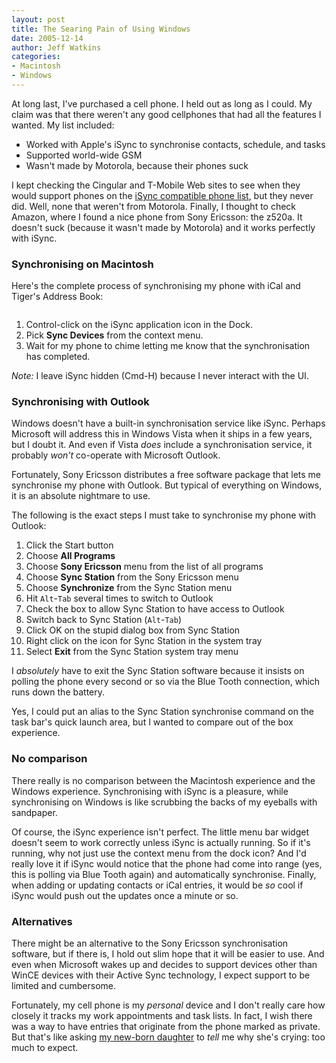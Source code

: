 ```yaml
---
layout: post
title: The Searing Pain of Using Windows
date: 2005-12-14
author: Jeff Watkins
categories:
- Macintosh
- Windows
---
```


At long last, I've purchased a cell phone. I held out as long as I could. My claim was that there weren't any good cellphones that had all the features I wanted. My list included:

* Worked with Apple's iSync to synchronise contacts, schedule, and tasks
* Supported world-wide GSM
* Wasn't made by Motorola, because their phones suck

I kept checking the Cingular and T-Mobile Web sites to see when they would support phones on the [iSync compatible phone list](http://apple.com/isync/), but they never did. Well, none that weren't from Motorola. Finally, I thought to check Amazon, where I found a nice phone from Sony Ericsson: the z520a. It doesn't suck (because it wasn't made by Motorola) and it works perfectly with iSync.

### Synchronising on Macintosh ###

Here's the complete process of synchronising my phone with iCal and Tiger's Address Book:

<div class="figure">
<img class="photo" src="http://nerd.newburyportion.com/wp-content/uploads/2005/12/isync.gif" alt=""/>
</div>

1. Control-click on the iSync application icon in the Dock.
2. Pick **Sync Devices** from the context menu.
3. Wait for my phone to chime letting me know that the synchronisation has completed.

*Note:* I leave iSync hidden (Cmd-H) because I never interact with the UI.

### Synchronising with Outlook ###

Windows doesn't have a built-in synchronisation service like iSync. Perhaps Microsoft will address this in Windows Vista when it ships in a few years, but I doubt it. And even if Vista *does* include a synchronisation service, it probably *won't* co-operate with Microsoft Outlook.

Fortunately, Sony Ericsson distributes a free software package that lets me synchronise my phone with Outlook. But typical of everything on Windows, it is an absolute nightmare to use.

The following is the exact steps I must take to synchronise my phone with Outlook:

1. Click the Start button
2. Choose **All Programs**
3. Choose **Sony Ericsson** menu from the list of all programs
4. Choose **Sync Station** from the Sony Ericsson menu
5. Choose **Synchronize** from the Sync Station menu
    <div class="figure">
    <img src="http://nerd.newburyportion.com/wp-content/uploads/2005/12/sync.gif" alt=""/>
    </div>
6. Hit `Alt`-`Tab` several times to switch to Outlook
7. Check the box to allow Sync Station to have access to Outlook
    <div class="figure">
    <img src="http://nerd.newburyportion.com/wp-content/uploads/2005/12/outlook.gif" alt=""/>
    </div>
8. Switch back to Sync Station (`Alt`-`Tab`)
9. Click OK on the stupid dialog box from Sync Station
    <div class="figure">
    <img src="http://nerd.newburyportion.com/wp-content/uploads/2005/12/complete.gif" alt=""/>
    </div>
10. Right click on the icon for Sync Station in the system tray
11. Select **Exit** from the Sync Station system tray menu

I *absolutely* have to exit the Sync Station software because it insists on polling the phone every second or so via the Blue Tooth connection, which runs down the battery.

Yes, I could put an alias to the Sync Station synchronise command on the task bar's quick launch area, but I wanted to compare out of the box experience.

### No comparison ###

There really is no comparison between the Macintosh experience and the Windows experience. Synchronising with iSync is a pleasure, while synchronising on Windows is like scrubbing the backs of my eyeballs with sandpaper.

Of course, the iSync experience isn't perfect. The little menu bar widget doesn't seem to work correctly unless iSync is actually running. So if it's running, why not just use the context menu from the dock icon? And I'd really love it if iSync would notice that the phone had come into range (yes, this is polling via Blue Tooth again) and automatically synchronise. Finally, when adding or updating contacts or iCal entries, it would be *so* cool if iSync would push out the updates once a minute or so.

### Alternatives ###

There might be an alternative to the Sony Ericsson synchronisation software, but if there is, I hold out slim hope that it will be easier to use. And even when Microsoft wakes up and decides to support devices other than WinCE devices with their Active Sync technology, I expect support to be limited and cumbersome.

Fortunately, my cell phone is my *personal* device and I don't really care how closely it tracks my work appointments and task lists. In fact, I wish there was a way to have entries that originate from the phone marked as private. But that's like asking [my new-born daughter](http://newburyportion.com/2005/12/molly-elizabeth-watkins) to *tell* me why she's crying: too much to expect.
